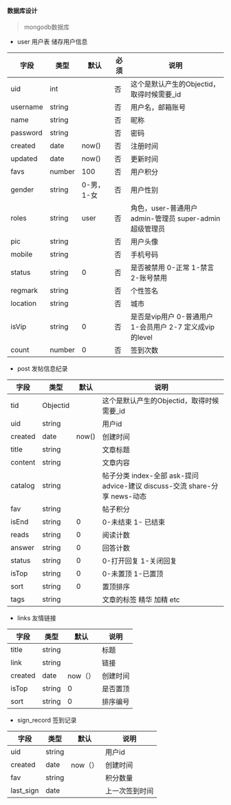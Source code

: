 #### 数据库设计

> mongodb数据库

* user 用户表 储存用户信息


| 字段     | 类型   | 默认       | 必须 | 说明                                                     |
| -------- | ------ | ---------- | ---- | -------------------------------------------------------- |
| uid      | int    |            | 否   | 这个是默认产生的Objectid，取得时候需要_id                |
| username | string |            | 否   | 用户名，邮箱账号                                         |
| name     | string |            | 否   | 昵称                                                     |
| password | string |            | 否   | 密码                                                     |
| created  | date   | now()      | 否   | 注册时间                                                 |
| updated  | date   | now()      | 否   | 更新时间                                                 |
| favs     | number | 100        | 否   | 用户积分                                                 |
| gender   | string | 0-男，1-女 | 否   | 用户性别                                                 |
| roles    | string | user       | 否   | 角色，user-普通用户 admin-管理员 super-admin超级管理员   |
| pic      | string |            | 否   | 用户头像                                                 |
| mobile   | string |            | 否   | 手机号码                                                 |
| status   | string | 0          | 否   | 是否被禁用 0-正常 1-禁言 2-账号禁用                      |
| regmark  | string |            | 否   | 个性签名                                                 |
| location | string |            | 否   | 城市                                                     |
| isVip    | string | 0          | 否   | 是否是vip用户 0-普通用户 1-会员用户 2-7 定义成vip的level |
| count    | number | 0          | 否   | 签到次数                                                 |



* post 发帖信息纪录

| 字段    | 类型     | 默认  | 说明                                                                       |
| ------- | -------- | ----- | -------------------------------------------------------------------------- |
| tid     | Objectid |       | 这个是默认产生的Objectid，取得时候需要_id                                  |
| uid     | string   |       | 用户id                                                                     |
| created | date     | now() | 创建时间                                                                   |
| title   | string   |       | 文章标题                                                                   |
| content | string   |       | 文章内容                                                                   |
| catalog | string   |       | 帖子分类 index-全部 ask-提问 advice-建议 discuss-交流 share-分享 news-动态 |
| fav     | string   |       | 帖子积分                                                                   |
| isEnd   | string   | 0     | 0-未结束 1- 已结束                                                         |
| reads   | string   | 0     | 阅读计数                                                                   |
| answer  | string   | 0     | 回答计数                                                                   |
| status  | string   | 0     | 0-打开回复 1-关闭回复                                                      |
| isTop   | string   | 0     | 0-未置顶 1-已置顶                                                          |
| sort    | string   | 0     | 置顶排序                                                                   |
| tags    | string   |       | 文章的标签 精华 加精 etc                                                   |

* links 友情链接

| 字段    | 类型   | 默认    | 说明     |
| ------- | ------ | ------- | -------- |
| title   | string |         | 标题     |
| link    | string |         | 链接     |
| created | date   | now（） | 创建时间 |
| isTop   | string | 0       | 是否置顶 |
| sort    | string | 0       | 排序编号 |


* sign_record 签到记录


| 字段      | 类型   | 默认    | 说明           |
| --------- | ------ | ------- | -------------- |
| uid       | string |         | 用户id         |
| created   | date   | now（） | 创建时间       |
| fav       | string |         | 积分数量       |
| last_sign | date   |         | 上一次签到时间 |
